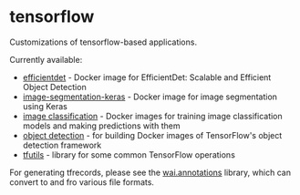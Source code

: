 # tensorflow
Customizations of tensorflow-based applications.

Currently available:
* [efficientdet](efficientdet) - Docker image for EfficientDet: Scalable and Efficient Object Detection
* [image-segmentation-keras](image-segmentation-keras) - Docker image for image segmentation using Keras
* [image classification](image_classification) - Docker images for training image classification models 
  and making predictions with them
* [object detection](object_detection) - for building Docker images of TensorFlow's 
  object detection framework
* [tfutils](tfutils) - library for some common TensorFlow operations

For generating tfrecords, please see the [wai.annotations](https://github.com/waikato-ufdl/wai-annotations) 
library, which can convert to and fro various file formats.
